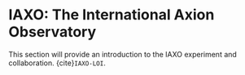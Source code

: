 # IAXO: The International Axion Observatory

This section will provide an introduction to the IAXO experiment and collaboration. {cite}`IAXO-LOI`.
